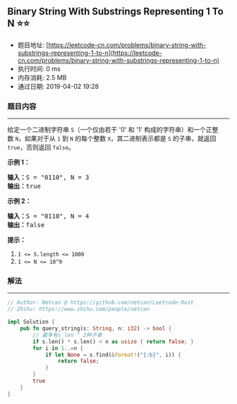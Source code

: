 ## Binary String With Substrings Representing 1 To N :star::star:
- 题目地址: [https://leetcode-cn.com/problems/binary-string-with-substrings-representing-1-to-n](https://leetcode-cn.com/problems/binary-string-with-substrings-representing-1-to-n)
- 执行时间: 0 ms 
- 内存消耗: 2.5 MB
- 通过日期: 2019-04-02 19:28

### 题目内容
---
<p>给定一个二进制字符串 <code>S</code>（一个仅由若干 '0' 和 '1' 构成的字符串）和一个正整数 <code>N</code>，如果对于从 <code>1</code> 到 <code>N</code> 的每个整数 <code>X</code>，其二进制表示都是 <code>S</code> 的子串，就返回 <code>true</code>，否则返回 <code>false</code>。</p>



<p><strong>示例 1：</strong></p>

<pre><strong>输入：</strong>S = "0110", N = 3
<strong>输出：</strong>true
</pre>

<p><strong>示例 2：</strong></p>

<pre><strong>输入：</strong>S = "0110", N = 4
<strong>输出：</strong>false
</pre>



<p><strong>提示：</strong></p>

<ol>
	<li><code>1 <= S.length <= 1000</code></li>
	<li><code>1 <= N <= 10^9</code></li>
</ol>


### 解法
---
```rust
// Author: Netcan @ https://github.com/netcan/Leetcode-Rust
// Zhihu: https://www.zhihu.com/people/netcan

impl Solution {
    pub fn query_string(s: String, n: i32) -> bool {
        // 最多有s_len ^ 2种子串
        if s.len() * s.len() < n as usize { return false; }
        for i in 1..=n {
            if let None = s.find(&format!("{:b}", i)) {
                return false;
            }
        }
        true
    }
}


```